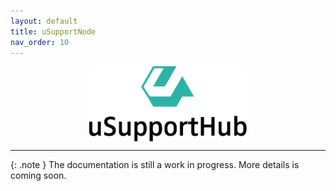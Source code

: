 ```yaml
---
layout: default
title: uSupportNode
nav_order: 10
---
```


<img src="/uSupport-documentation/assets/usuphub.png" alt="logotype" style="height: 120px; margin: 0 auto; display: block;">

---

{: .note }
The documentation is still a work in progress. More details is coming soon.
